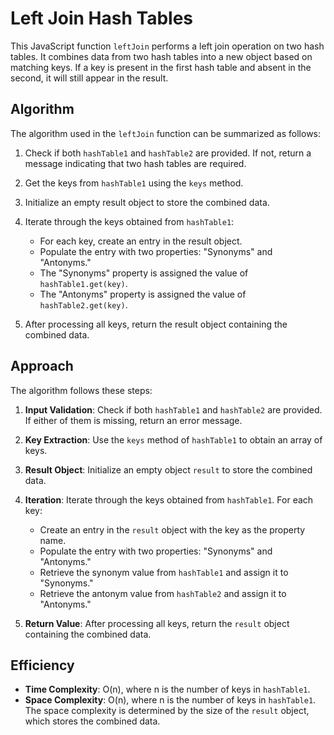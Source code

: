 # Left Join Hash Tables

This JavaScript function `leftJoin` performs a left join operation on two hash tables. It combines data from two hash tables into a new object based on matching keys. If a key is present in the first hash table and absent in the second, it will still appear in the result.

## Algorithm

The algorithm used in the `leftJoin` function can be summarized as follows:

1. Check if both `hashTable1` and `hashTable2` are provided. If not, return a message indicating that two hash tables are required.

2. Get the keys from `hashTable1` using the `keys` method.

3. Initialize an empty result object to store the combined data.

4. Iterate through the keys obtained from `hashTable1`:
   - For each key, create an entry in the result object.
   - Populate the entry with two properties: "Synonyms" and "Antonyms."
   - The "Synonyms" property is assigned the value of `hashTable1.get(key)`.
   - The "Antonyms" property is assigned the value of `hashTable2.get(key)`.

5. After processing all keys, return the result object containing the combined data.

## Approach

The algorithm follows these steps:

1. **Input Validation**: Check if both `hashTable1` and `hashTable2` are provided. If either of them is missing, return an error message.

2. **Key Extraction**: Use the `keys` method of `hashTable1` to obtain an array of keys.

3. **Result Object**: Initialize an empty object `result` to store the combined data.

4. **Iteration**: Iterate through the keys obtained from `hashTable1`. For each key:
   - Create an entry in the `result` object with the key as the property name.
   - Populate the entry with two properties: "Synonyms" and "Antonyms."
   - Retrieve the synonym value from `hashTable1` and assign it to "Synonyms."
   - Retrieve the antonym value from `hashTable2` and assign it to "Antonyms."

5. **Return Value**: After processing all keys, return the `result` object containing the combined data.

## Efficiency

- **Time Complexity**: O(n), where n is the number of keys in `hashTable1`.
- **Space Complexity**: O(n), where n is the number of keys in `hashTable1`. The space complexity is determined by the size of the `result` object, which stores the combined data.
